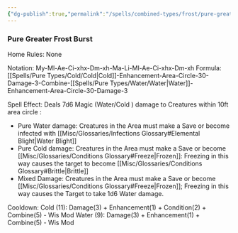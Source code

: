 ```yaml
---
{"dg-publish":true,"permalink":"/spells/combined-types/frost/pure-greater-frost/","tags":["Spell/Damage","Spell/Cold","Spell/Water"]}
---
```


### Pure Greater Frost Burst
Home Rules: None

Notation: My-Ml-Ae-Ci-xhx-Dm-xh-Ma-Li-Ml-Ae-Ci-xhx-Dm-xh 
Formula: [[Spells/Pure Types/Cold/Cold\|Cold]]-Enhancement-Area-Circle-30-Damage-3-Combine-[[Spells/Pure Types/Water/Water\|Water]]-Enhancement-Area-Circle-30-Damage-3

Spell Effect: 
Deals 7d6 Magic (Water/Cold ) damage to Creatures within 10ft area circle : 
- Pure Water damage: Creatures in the Area must make a Save or become infected with [[Misc/Glossaries/Infections Glossary#Elemental Blight\|Water Blight]]
- Pure Cold damage: Creatures in the Area must make a Save or become [[Misc/Glossaries/Conditions Glossary#Freeze\|Frozen]]: Freezing in this way causes the target to become [[Misc/Glossaries/Conditions Glossary#Brittle\|Brittle]] 
- Mixed Damage: Creatures in the Area must make a Save or become [[Misc/Glossaries/Conditions Glossary#Freeze\|Frozen]]; Freezing in this way causes the Target to take 1d6 Water damage.

Cooldown:
Cold (11): Damage(3) + Enhancement(1) + Condition(2) + Combine(5)  - Wis Mod
Water (9): Damage(3) + Enhancement(1) + Combine(5)  - Wis Mod
